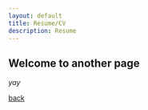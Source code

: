 ```yaml
---
layout: default
title: Resume/CV
description: Resume
---
```


## Welcome to another page

_yay_

[back](./)

